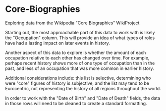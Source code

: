 # Core-Biographies
Exploring data from the Wikipedia "Core Biographies" WikiProject

Starting out, the most approachable part of this data to work with is likely the "Occupation" column. This will provide an idea of what types of roles have had a lasting impact on later events in history.

Another aspect of this data to explore is whether the amount of each occupation relative to each other has changed over time. For example, perhaps recent history shows more of one type of occupation than in the past, and less of an occupation that was more common in earlier history.

Additional considerations include: this list is selective, determining who were "core" figures of history is subjective, and the list may tend to be Eurocentric, not representing the history of all regions throughout the world.

In order to work with the "Date of Birth" and "Date of Death" fields, the data in those rows will need to be cleaned to create a standard formatting.
